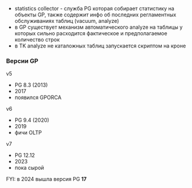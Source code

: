 - statistics collector - служба PG которая собирает статистику на объекты GP, также содержит инфо об последних регламентных обслуживаниях таблиц (vacuum, analyze)
- в GP существует механизм автоматического analyze на таблицы у которых сильно расходится фактическое и предполагаемое количество строк
- в TK analyze не каталожных таблиц запускается скриптом на кроне

### Версии GP
v5
* PG 8.3 (2013)
* 2017
* появился GPORCA

v6
* PG 9.4 (2020)
* 2019
* фичи OLTP

v7
* PG 12.12
* 2023
* пока сырой

FYI: в 2024 вышла версия PG **17**